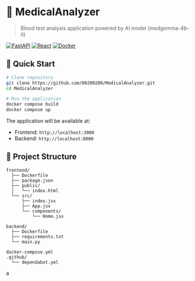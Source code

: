 # 🏥 MedicalAnalyzer

> Blood test analysis application powered by AI model (medgemma-4b-it)

[![FastAPI](https://img.shields.io/badge/FastAPI-0.104.1-green.svg)](https://fastapi.tiangolo.com)
[![React](https://img.shields.io/badge/React-18.2.0-blue.svg)](https://reactjs.org)
[![Docker](https://img.shields.io/badge/Docker-Ready-blue.svg)](https://www.docker.com/)

## 🚀 Quick Start

```bash
# Clone repository
git clone https://github.com/00200200/MedicalAnalyzer.git
cd MedicalAnalyzer

# Run the application
docker compose build
docker compose up
```

The application will be available at:

- Frontend: `http://localhost:3000`
- Backend: `http://localhost:8000`

## 📁 Project Structure

```
frontend/
  ├── Dockerfile
  ├── package.json
  ├── public/
  │   └── index.html
  └── src/
      ├── index.jsx
      ├── App.jsx
      └── components/
          └── Home.jsx

backend/
  ├── Dockerfile
  ├── requirements.txt
  └── main.py

docker-compose.yml
.github/
  └── dependabot.yml
```

a 
